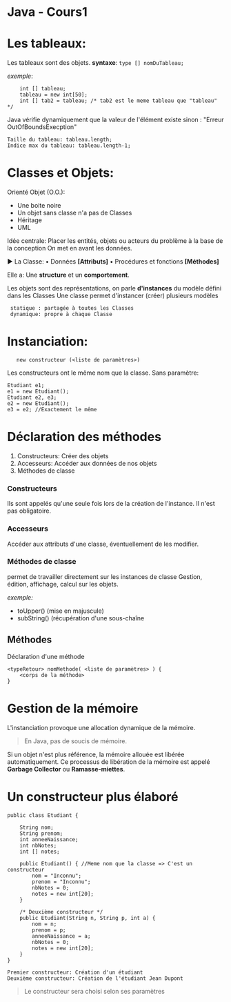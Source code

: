 
# Java - Cours1

# Les tableaux:

   Les tableaux sont des objets.
    **syntaxe**: 
`type [] nomDuTableau;`
    
   *exemple*: 
    
	    int [] tableau;
	    tableau = new int[50];
	    int [] tab2 = tableau; /* tab2 est le meme tableau que "tableau" */

   Java vérifie dynamiquement que la valeur de l'élément existe sinon : "Erreur OutOfBoundsExecption"

    Taille du tableau: tableau.length;
    Indice max du tableau: tableau.length-1;


# Classes et Objets:

   Orienté Objet (O.O.):
   - Une boite noire
   - Un objet sans classe n'a pas de Classes
   - Héritage
   - UML

  Idée centrale:
            Placer les entités, objets ou acteurs du problème à la base de la conception
            On met en avant les données.

   ► La Classe:
	   • Données **[Attributs]**
	   • Procédures et fonctions **[Méthodes]**

  Elle a: Une **structure** et un **comportement**.

Les objets sont des représentations, on parle **d'instances** du modèle défini dans les Classes
Une classe permet d'instancer (créer) plusieurs modèles

     statique : partagée à toutes les Classes
	 dynamique: propre à chaque Classe

   # Instanciation:
	   new constructeur (<liste de paramètres>)
	 
Les constructeurs ont le même nom que la classe.
Sans paramètre: 

    Etudiant e1;
    e1 = new Etudiant();
    Etudiant e2, e3;
    e2 = new Etudiant();
    e3 = e2; //Exactement le même

# Déclaration des méthodes
1. Constructeurs: Créer des objets
2. Accesseurs: Accéder aux données de nos objets
3. Méthodes de classe

###  Constructeurs
Ils sont appelés qu'une seule fois lors de la création de l'instance.
Il n'est pas obligatoire.
### Accesseurs
Accéder aux attributs d'une classe, éventuellement de les modifier.
### Méthodes de classe
permet de travailler directement sur les instances de classe
Gestion, édition, affichage, calcul sur les objets.

*exemple:*
- toUpper() (mise en majuscule)
- subString() (récupération d'une sous-chaîne

## Méthodes
Déclaration d'une méthode

    <typeRetour> nomMethode( <liste de paramètres> ) {
		<corps de la méthode>
	}

# Gestion de la mémoire
L'instanciation provoque une allocation dynamique de la mémoire.

> En Java, pas de soucis de mémoire.

Si un objet n'est plus référence, la mémoire allouée est libérée automatiquement. Ce processus de libération de la mémoire est appelé **Garbage Collector** ou **Ramasse-miettes**.

# Un constructeur plus élaboré

	public class Etudiant {
		
		String nom;
		String prenom;
		int anneeNaissance;
		int nbNotes;
		int [] notes;
		
		public Etudiant() { //Meme nom que la classe => C'est un constructeur
			nom = "Inconnu";
			prenom = "Inconnu";
			nbNotes = 0;
			notes = new int[20];
		}

		/* Deuxième constructeur */
		public Etudiant(String n, String p, int a) {
			nom = n;
			prenom = p;
			anneeNaissance = a;
			nbNotes = 0;
			notes = new int[20];
		}
	}

> 

	Premier constructeur: Création d'un étudiant
	Deuxième constructeur: Création de l'étudiant Jean Dupont

> Le constructeur sera choisi selon ses paramètres


